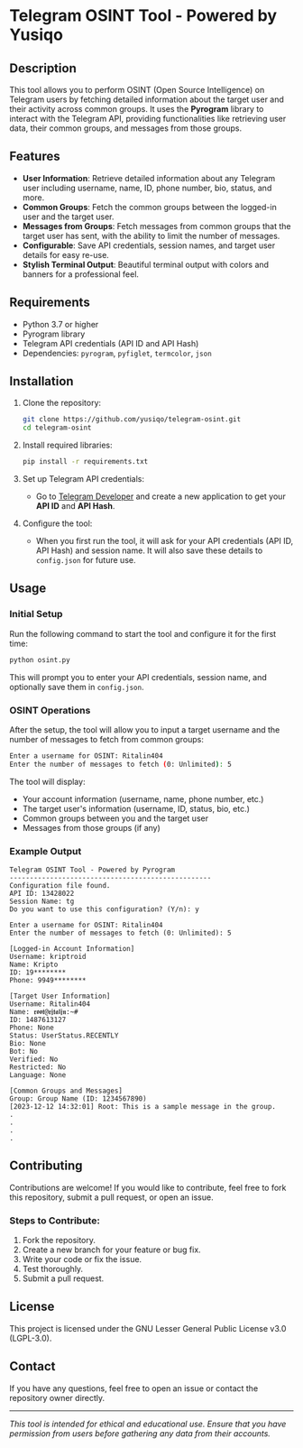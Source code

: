 
# Telegram OSINT Tool - Powered by Yusiqo

## Description
This tool allows you to perform OSINT (Open Source Intelligence) on Telegram users by fetching detailed information about the target user and their activity across common groups. It uses the **Pyrogram** library to interact with the Telegram API, providing functionalities like retrieving user data, their common groups, and messages from those groups.

## Features
- **User Information**: Retrieve detailed information about any Telegram user including username, name, ID, phone number, bio, status, and more.
- **Common Groups**: Fetch the common groups between the logged-in user and the target user.
- **Messages from Groups**: Fetch messages from common groups that the target user has sent, with the ability to limit the number of messages.
- **Configurable**: Save API credentials, session names, and target user details for easy re-use.
- **Stylish Terminal Output**: Beautiful terminal output with colors and banners for a professional feel.

## Requirements
- Python 3.7 or higher
- Pyrogram library
- Telegram API credentials (API ID and API Hash)
- Dependencies: `pyrogram`, `pyfiglet`, `termcolor`, `json`

## Installation
1. Clone the repository:
    ```bash
    git clone https://github.com/yusiqo/telegram-osint.git
    cd telegram-osint
    ```

2. Install required libraries:
    ```bash
    pip install -r requirements.txt
    ```

3. Set up Telegram API credentials:
    - Go to [Telegram Developer](https://my.telegram.org/auth) and create a new application to get your **API ID** and **API Hash**.

4. Configure the tool:
    - When you first run the tool, it will ask for your API credentials (API ID, API Hash) and session name. It will also save these details to `config.json` for future use.

## Usage

### Initial Setup
Run the following command to start the tool and configure it for the first time:
```bash
python osint.py
```
This will prompt you to enter your API credentials, session name, and optionally save them in `config.json`.

### OSINT Operations
After the setup, the tool will allow you to input a target username and the number of messages to fetch from common groups:
```bash
Enter a username for OSINT: Ritalin404
Enter the number of messages to fetch (0: Unlimited): 5
```

The tool will display:
- Your account information (username, name, phone number, etc.)
- The target user's information (username, ID, status, bio, etc.)
- Common groups between you and the target user
- Messages from those groups (if any)

### Example Output
```text
Telegram OSINT Tool - Powered by Pyrogram
--------------------------------------------------
Configuration file found.
API ID: 13428022
Session Name: tg
Do you want to use this configuration? (Y/n): y

Enter a username for OSINT: Ritalin404
Enter the number of messages to fetch (0: Unlimited): 5

[Logged-in Account Information]
Username: kriptroid
Name: Kripto 
ID: 19********
Phone: 9949********

[Target User Information]
Username: Ritalin404
Name: 𝖗𝖔𝖔𝖙@𝖗𝖏𝖙𝖆𝖑𝖏𝖓:~# 
ID: 1487613127
Phone: None
Status: UserStatus.RECENTLY
Bio: None
Bot: No
Verified: No
Restricted: No
Language: None

[Common Groups and Messages]
Group: Group Name (ID: 1234567890)
[2023-12-12 14:32:01] Root: This is a sample message in the group.
.
.
.
.
```

## Contributing
Contributions are welcome! If you would like to contribute, feel free to fork this repository, submit a pull request, or open an issue.

### Steps to Contribute:
1. Fork the repository.
2. Create a new branch for your feature or bug fix.
3. Write your code or fix the issue.
4. Test thoroughly.
5. Submit a pull request.

## License
This project is licensed under the GNU Lesser General Public License v3.0 (LGPL-3.0).

## Contact
If you have any questions, feel free to open an issue or contact the repository owner directly.

---

*This tool is intended for ethical and educational use. Ensure that you have permission from users before gathering any data from their accounts.*
